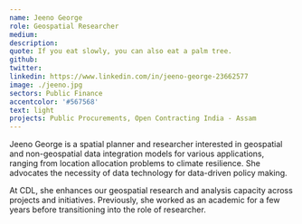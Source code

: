 ```yaml
---
name: Jeeno George
role: Geospatial Researcher
medium:
description:
quote: If you eat slowly, you can also eat a palm tree.
github: 
twitter:
linkedin: https://www.linkedin.com/in/jeeno-george-23662577
image: ./jeeno.jpg
sectors: Public Finance
accentcolor: '#567568'
text: light
projects: Public Procurements, Open Contracting India - Assam
---
```


Jeeno George is a spatial planner and researcher interested in geospatial and non-geospatial data integration models for various applications, ranging from location allocation problems to climate resilience. She advocates the necessity of data technology for data-driven policy making. 

At CDL, she enhances our geospatial research and analysis capacity across projects and initiatives. Previously, she worked as an academic for a few years before transitioning into the role of researcher.
